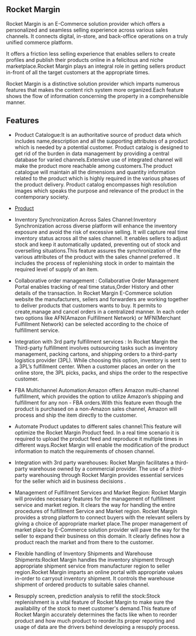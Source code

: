 
## Rocket Margin

Rocket Margin is an E-Commerce solution provider which offers a  personalized and seamless selling experience across various sales channels. It connects digital, in-store, and back-office operations on a truly unified commerce platform.

It offers a friction less  selling experience that enables sellers to create profiles and publish their products online in a felicitous and niche marketplace.Rocket Margin plays an integral role in getting sellers product in-front of all the target customers at the appropriate times.

 Rocket Margin is a distinctive solution provider which  imparts numerous features that makes the content rich system more organized.Each feature shows the flow of  information concerning the property  in a comprehensible manner.
 
 
 ## Features
 

- Product Catalogue:It is an authoritative source of product data which includes name,description  and all the supporting attributes of a product which is needed by a potential customer.
Product catalog is designed to get rid of the burden in data management by providing a central database for varied channels.Extensive use of integrated channel will make the product more reachable among customers.The product catalogue will maintain all the dimensions and quantity information related to the product which is highly required in the various phases of the product delivery. 
Product catalog encompasses high resolution images which speaks the purpose and relevance of the product in the contemporary society.

- [Product](./content/product.md)

- Inventory Synchronization Across Sales Channel:Inventory Synchronization across diverse platform will enhance the inventory exposure and avoid the risk of excessive selling. It will capture real time inventory status across all the sales channel. It enables sellers to adjust stock and keep it automatically updated, preventing out of stock and overselling situations.This feature assures the synchronization of the various attributes of the product with the sales channel preferred . It includes the process of replenishing stock in order to maintain the required level of supply of an item.
-  Collaborative order management : Collaborative Order Management Portal enables tracking of real time status,Order History and other details of the transaction. In Rocket Margin E-Commerce solution website  the  manufacturers, sellers and forwarders are working together to deliver products that customers wants to buy. It permits to create,manage and cancel orders in a centralized manner. In each order two options like AFN(Amazon Fulfillment Network) or MFN(Merchant Fulfillment Network) can be selected according to the choice of fulfillment service.
- Integration with 3rd party fulfillment services : In Rocket Margin the Third-party fulfillment involves outsourcing tasks such as inventory management, packing cartons, and shipping orders to a third-party logistics provider (3PL). While choosing this option, inventory is sent to a 3PL’s fulfillment center. When a customer places an order on the online store, the 3PL picks, packs, and ships the order to the respective  customer.
- FBA Multichannel Automation:Amazon offers Amazon multi-channel fulfillment, which provides the option to utilize Amazon’s shipping and fulfillment for any non - FBA orders.With this feature even though the product is purchased on a non-Amazon sales channel, Amazon will process and ship the  item directly to the  customer.
-  Automate Product updates to different sales channel:This feature will optimize the Rocket Margin Product feed. In a real time scenario it is required to upload the product feed and reproduce it  multiple times in different ways.Rocket Margin will enable the modification of the product information to match the requirements of chosen channel.
-  Integration with 3rd party warehouses: Rocket Margin facilitates a third-party warehouse owned by a 
commercial provider. The use of a third-party warehousing through Rocket Margin provides essential services  for the seller which aid in business decisions . 
- Management of Fulfillment Services and Market Region: Rocket Margin will provides necessary features for the management of fulfillment service and market region. It clears the way for handling the  entire procedures of fulfillment Service and Market region. Rocket Margin provides a strong platform to connect buyers with the relevant sellers by giving a choice of appropriate market place.The proper management of market place by E-Commerce solution provider will pave the way for the seller to expand their business on this domain. It clearly defines how a product reach the market and from there to the customer.
- Flexible handling of Inventory Shipments and Warehouse Shipments:Rocket Margin handles the inventory shipment through appropriate shipment service from manufacturer region  to seller region.Rocket Margin imparts  an online portal with appropriate values in-order to carryout inventory shipment. It controls the warehouse shipment of ordered products to suitable sales channel.
- Resupply screen, prediction analysis to refill the stock:Stock replenishment is a vital  feature of Rocket Margin to make sure the availability of the stock to meet customer's demand.This feature of Rocket Margin accurately determines the facts like when to reorder product and how much product to reorder.Its proper reporting and usage of data are the drivers behind developing a resupply process.
